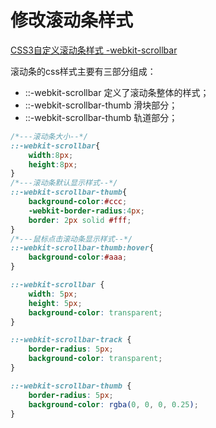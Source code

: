 # 修改滚动条样式

[CSS3自定义滚动条样式 -webkit-scrollbar](https://www.cnblogs.com/lfhy/p/6796653.html)

滚动条的css样式主要有三部分组成：

- ::-webkit-scrollbar   定义了滚动条整体的样式；
- ::-webkit-scrollbar-thumb  滑块部分；
- ::-webkit-scrollbar-thumb  轨道部分；

```css
/*---滚动条大小--*/
::-webkit-scrollbar{
    width:8px;
    height:8px;
}
/*---滚动条默认显示样式--*/
::-webkit-scrollbar-thumb{
    background-color:#ccc;
    -webkit-border-radius:4px;
    border: 2px solid #fff;
}
/*---鼠标点击滚动条显示样式--*/
::-webkit-scrollbar-thumb:hover{
    background-color:#aaa;
}
```

```css
::-webkit-scrollbar {
    width: 5px;
    height: 5px;
    background-color: transparent;
}

::-webkit-scrollbar-track {
    border-radius: 5px;
    background-color: transparent;
}

::-webkit-scrollbar-thumb {
    border-radius: 5px;
    background-color: rgba(0, 0, 0, 0.25);
}
```

